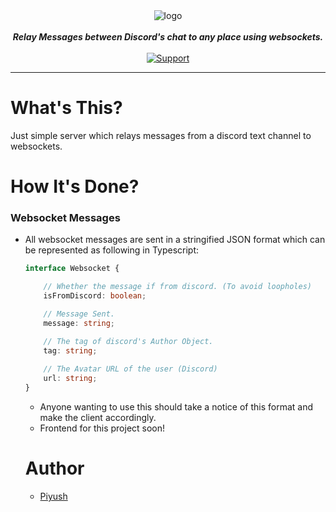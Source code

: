 <div align="center">
    <img src="https://i.vgy.me/iriTkw.png" alt="logo" align="center">
    <br>
    <br>
    <strong><i>Relay Messages between Discord's chat to any place using websockets.</i></strong>
    <br>
        <br>
        <a href="https://discord.gg/hWbb4Ee">
            <img src="https://img.shields.io/discord/543812119397924886.svg?style=for-the-badge&colorB=7289DA" alt="Support">
        </a>
</div>

---

# What's This?

Just simple server which relays messages from a discord text channel to websockets.

# How It's Done?

### Websocket Messages

* All websocket messages are sent in a stringified JSON format which can be represented as following in Typescript:
    ```typescript
    interface Websocket {
  
        // Whether the message if from discord. (To avoid loopholes)
        isFromDiscord: boolean;
  
        // Message Sent.
        message: string;
  
        // The tag of discord's Author Object.
        tag: string;
        
        // The Avatar URL of the user (Discord)
        url: string;
  } 
  ``` 
  
  * Anyone wanting to use this should take a notice of this format and make the client accordingly.
  * Frontend for this project soon!
  
  # Author
  * [Piyush](https://github.com/officialpiyush)